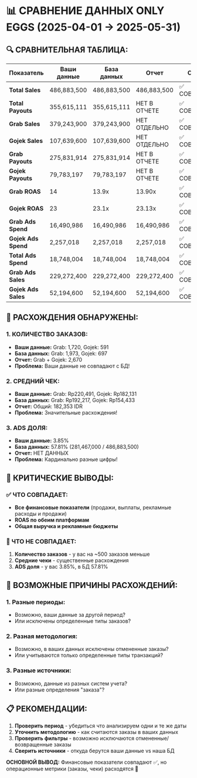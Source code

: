 # 📊 СРАВНЕНИЕ ДАННЫХ ONLY EGGS (2025-04-01 → 2025-05-31)

## 🔍 **СРАВНИТЕЛЬНАЯ ТАБЛИЦА:**

| Показатель | Ваши данные | База данных | Отчет | Статус |
|------------|-------------|-------------|-------|---------|
| **Total Sales** | 486,883,500 | 486,883,500 | 486,883,500 | ✅ СОВПАДАЕТ |
| **Total Payouts** | 355,615,111 | 355,615,111 | НЕТ В ОТЧЕТЕ | ✅ СОВПАДАЕТ |
| **Grab Sales** | 379,243,900 | 379,243,900 | НЕТ ОТДЕЛЬНО | ✅ СОВПАДАЕТ |
| **Gojek Sales** | 107,639,600 | 107,639,600 | НЕТ ОТДЕЛЬНО | ✅ СОВПАДАЕТ |
| **Grab Payouts** | 275,831,914 | 275,831,914 | НЕТ В ОТЧЕТЕ | ✅ СОВПАДАЕТ |
| **Gojek Payouts** | 79,783,197 | 79,783,197 | НЕТ В ОТЧЕТЕ | ✅ СОВПАДАЕТ |
| **Grab ROAS** | 14 | 13.9x | 13.90x | ✅ СОВПАДАЕТ |
| **Gojek ROAS** | 23 | 23.1x | 23.13x | ✅ СОВПАДАЕТ |
| **Grab Ads Spend** | 16,490,986 | 16,490,986 | 16,490,986 | ✅ СОВПАДАЕТ |
| **Gojek Ads Spend** | 2,257,018 | 2,257,018 | 2,257,018 | ✅ СОВПАДАЕТ |
| **Total Ads Spend** | 18,748,004 | 18,748,004 | 18,748,004 | ✅ СОВПАДАЕТ |
| **Grab Ads Sales** | 229,272,400 | 229,272,400 | 229,272,400 | ✅ СОВПАДАЕТ |
| **Gojek Ads Sales** | 52,194,600 | 52,194,600 | 52,194,600 | ✅ СОВПАДАЕТ |

## 🔴 **РАСХОЖДЕНИЯ ОБНАРУЖЕНЫ:**

### **1. КОЛИЧЕСТВО ЗАКАЗОВ:**
- **Ваши данные:** Grab: 1,720, Gojek: 591
- **База данных:** Grab: 1,973, Gojek: 697
- **Отчет:** Grab + Gojek: 2,670
- **Проблема:** Ваши данные не совпадают с БД!

### **2. СРЕДНИЙ ЧЕК:**
- **Ваши данные:** Grab: Rp220,491, Gojek: Rp182,131
- **База данных:** Grab: Rp192,217, Gojek: Rp154,433
- **Отчет:** Общий: 182,353 IDR
- **Проблема:** Значительные расхождения!

### **3. ADS ДОЛЯ:**
- **Ваши данные:** 3.85%
- **База данных:** 57.81% (281,467,000 / 486,883,500)
- **Отчет:** НЕТ ДАННЫХ
- **Проблема:** Кардинально разные цифры!

## 🚨 **КРИТИЧЕСКИЕ ВЫВОДЫ:**

### ✅ **ЧТО СОВПАДАЕТ:**
- **Все финансовые показатели** (продажи, выплаты, рекламные расходы и продажи)
- **ROAS по обеим платформам**
- **Общая выручка и рекламные бюджеты**

### 🔴 **ЧТО НЕ СОВПАДАЕТ:**
1. **Количество заказов** - у вас на ~500 заказов меньше
2. **Средние чеки** - существенные расхождения
3. **ADS доля** - у вас 3.85%, в БД 57.81%

## 🤔 **ВОЗМОЖНЫЕ ПРИЧИНЫ РАСХОЖДЕНИЙ:**

### **1. Разные периоды:**
- Возможно, ваши данные за другой период?
- Или исключены определенные типы заказов?

### **2. Разная методология:**
- Возможно, в ваших данных исключены отмененные заказы?
- Или учитываются только определенные типы транзакций?

### **3. Разные источники:**
- Возможно, данные из разных систем учета?
- Или разные определения "заказа"?

## 📋 **РЕКОМЕНДАЦИИ:**

1. **Проверить период** - убедиться что анализируем одни и те же даты
2. **Уточнить методологию** - как считаются заказы в ваших данных
3. **Проверить фильтры** - возможно исключаются отмененные/возвращенные заказы
4. **Сверить источники** - откуда берутся ваши данные vs наша БД

**ОСНОВНОЙ ВЫВОД:** Финансовые показатели совпадают ✅, но операционные метрики (заказы, чеки) расходятся 🔴